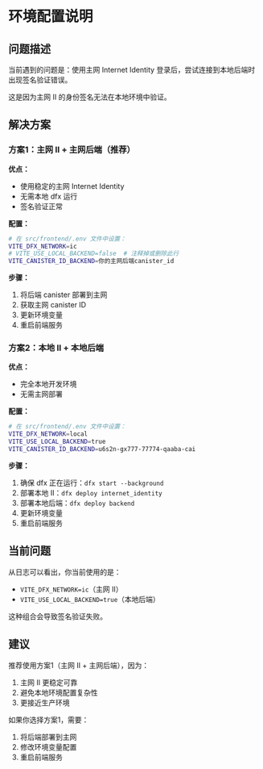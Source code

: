 # 环境配置说明

## 问题描述

当前遇到的问题是：使用主网 Internet Identity 登录后，尝试连接到本地后端时出现签名验证错误。

这是因为主网 II 的身份签名无法在本地环境中验证。

## 解决方案

### 方案1：主网 II + 主网后端（推荐）

**优点：**

- 使用稳定的主网 Internet Identity
- 无需本地 dfx 运行
- 签名验证正常

**配置：**

```bash
# 在 src/frontend/.env 文件中设置：
VITE_DFX_NETWORK=ic
# VITE_USE_LOCAL_BACKEND=false  # 注释掉或删除此行
VITE_CANISTER_ID_BACKEND=你的主网后端canister_id
```

**步骤：**

1. 将后端 canister 部署到主网
2. 获取主网 canister ID
3. 更新环境变量
4. 重启前端服务

### 方案2：本地 II + 本地后端

**优点：**

- 完全本地开发环境
- 无需主网部署

**配置：**

```bash
# 在 src/frontend/.env 文件中设置：
VITE_DFX_NETWORK=local
VITE_USE_LOCAL_BACKEND=true
VITE_CANISTER_ID_BACKEND=u6s2n-gx777-77774-qaaba-cai
```

**步骤：**

1. 确保 dfx 正在运行：`dfx start --background`
2. 部署本地 II：`dfx deploy internet_identity`
3. 部署本地后端：`dfx deploy backend`
4. 更新环境变量
5. 重启前端服务

## 当前问题

从日志可以看出，你当前使用的是：

- `VITE_DFX_NETWORK=ic`（主网 II）
- `VITE_USE_LOCAL_BACKEND=true`（本地后端）

这种组合会导致签名验证失败。

## 建议

推荐使用方案1（主网 II + 主网后端），因为：

1. 主网 II 更稳定可靠
2. 避免本地环境配置复杂性
3. 更接近生产环境

如果你选择方案1，需要：

1. 将后端部署到主网
2. 修改环境变量配置
3. 重启前端服务
